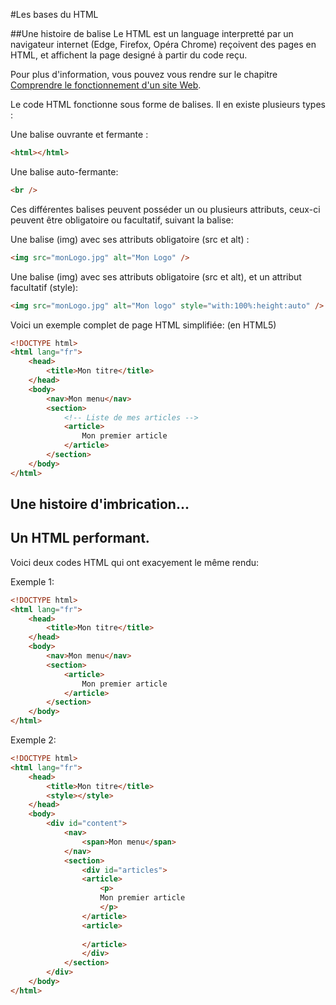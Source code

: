#Les bases du HTML

##Une histoire de balise
Le HTML est un language interpretté par un navigateur internet (Edge, Firefox, Opéra Chrome)
reçoivent des pages en HTML, et affichent la page designé à partir du code reçu.

Pour plus d'information, vous pouvez vous rendre sur le chapitre [Comprendre le fonctionnement d'un site Web]().

Le code HTML fonctionne sous forme de balises. Il en existe plusieurs types :
 
Une balise ouvrante et fermante : 
```html 
<html></html>
```

Une balise auto-fermante: 
```html
<br />    
```

Ces différentes balises peuvent posséder un ou plusieurs attributs, ceux-ci peuvent être obligatoire ou facultatif, suivant la balise:

Une balise (img) avec ses attributs obligatoire (src et alt)  : 
```html
<img src="monLogo.jpg" alt="Mon Logo" />
```

Une balise (img) avec ses attributs obligatoire (src et alt), et un attribut facultatif (style):
```html
<img src="monLogo.jpg" alt="Mon logo" style="with:100%:height:auto" />
```

Voici un exemple complet de page HTML simplifiée: (en HTML5)
```html
<!DOCTYPE html>
<html lang="fr">
    <head>
        <title>Mon titre</title>
    </head>
    <body>
        <nav>Mon menu</nav>
        <section>
            <!-- Liste de mes articles -->
            <article>
                Mon premier article
            </article>
        </section>
    </body>
</html>
```

## Une histoire d'imbrication...



## Un HTML performant.
Voici deux codes HTML qui ont exacyement le même rendu: 

Exemple 1: 
```html
<!DOCTYPE html>
<html lang="fr">
    <head>
        <title>Mon titre</title>
    </head>
    <body>
        <nav>Mon menu</nav>
        <section>
            <article>
                Mon premier article
            </article>
        </section>
    </body>
</html>
```

Exemple 2: 
```html
<!DOCTYPE html>
<html lang="fr">
    <head>
        <title>Mon titre</title>
        <style></style>
    </head>
    <body>
        <div id="content">
            <nav>
                <span>Mon menu</span>
            </nav>
            <section>
                <div id="articles">
                <article>
                    <p>
                    Mon premier article
                    </p>
                </article>
                <article>
                    
                </article>
                </div>
            </section>
        </div>
    </body>
</html>
```